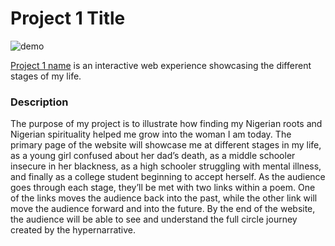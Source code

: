 # Project 1 Title

![demo](https://github.com/Qianqianye/iml300/blob/main/project-1/asset/project-1-demo.gif)

[Project 1 name](https://analousc.github.io/project-1/project%201.html) is an interactive web experience showcasing the different stages of my life.

### Description

The purpose of my project is to illustrate how finding my Nigerian roots and Nigerian spirituality helped me grow into the woman I am today. The primary page of the website will showcase me at different stages in my life, as a young girl confused about her dad’s death, as a middle schooler insecure in her blackness, as a high schooler struggling with mental illness, and finally as a college student beginning to accept herself. As the audience goes through each stage, they’ll be met with two links within a poem. One of the links moves the audience back into the past, while the other link will move the audience forward and into the future. By the end of the website, the audience will be able to see and understand the full circle journey created by the hypernarrative.
